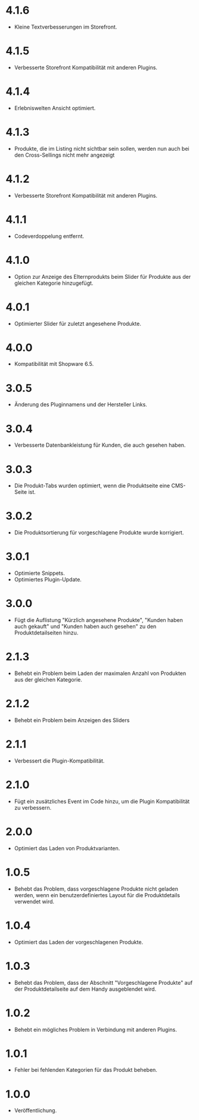# 4.1.6
- Kleine Textverbesserungen im Storefront.

# 4.1.5
- Verbesserte Storefront Kompatibilität mit anderen Plugins.

# 4.1.4
- Erlebniswelten Ansicht optimiert.

# 4.1.3
- Produkte, die im Listing nicht sichtbar sein sollen, werden nun auch bei den Cross-Sellings nicht mehr angezeigt

# 4.1.2
- Verbesserte Storefront Kompatibilität mit anderen Plugins.

# 4.1.1
- Codeverdoppelung entfernt.

# 4.1.0
- Option zur Anzeige des Elternprodukts beim Slider für Produkte aus der gleichen Kategorie hinzugefügt.

# 4.0.1
- Optimierter Slider für zuletzt angesehene Produkte.

# 4.0.0
- Kompatibilität mit Shopware 6.5.

# 3.0.5
- Änderung des Pluginnamens und der Hersteller Links.

# 3.0.4
- Verbesserte Datenbankleistung für Kunden, die auch gesehen haben.

# 3.0.3
- Die Produkt-Tabs wurden optimiert, wenn die Produktseite eine CMS-Seite ist.

# 3.0.2
- Die Produktsortierung für vorgeschlagene Produkte wurde korrigiert.

# 3.0.1
- Optimierte Snippets.
- Optimiertes Plugin-Update.

# 3.0.0
- Fügt die Auflistung "Kürzlich angesehene Produkte", "Kunden haben auch gekauft" und "Kunden haben auch gesehen" zu den Produktdetailseiten hinzu.

# 2.1.3
- Behebt ein Problem beim Laden der maximalen Anzahl von Produkten aus der gleichen Kategorie.

# 2.1.2
- Behebt ein Problem beim Anzeigen des Sliders

# 2.1.1
- Verbessert die Plugin-Kompatibilität.

# 2.1.0
- Fügt ein zusätzliches Event im Code hinzu, um die Plugin Kompatibilität zu verbessern.

# 2.0.0
- Optimiert das Laden von Produktvarianten.

# 1.0.5
- Behebt das Problem, dass vorgeschlagene Produkte nicht geladen werden, wenn ein benutzerdefiniertes Layout für die Produktdetails verwendet wird.

# 1.0.4
- Optimiert das Laden der vorgeschlagenen Produkte.

# 1.0.3
- Behebt das Problem, dass der Abschnitt "Vorgeschlagene Produkte" auf der Produktdetailseite auf dem Handy ausgeblendet wird.

# 1.0.2
- Behebt ein mögliches Problem in Verbindung mit anderen Plugins. 

# 1.0.1
- Fehler bei fehlenden Kategorien für das Produkt beheben.

# 1.0.0
- Veröffentlichung.
